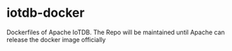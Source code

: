 # iotdb-docker
Dockerfiles of Apache IoTDB. The Repo will be maintained until Apache can release the docker image officially
